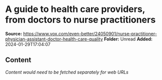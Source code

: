 # A guide to health care providers, from doctors to nurse practitioners

**Source:** https://www.vox.com/even-better/24050901/nurse-practitioner-physician-assistant-doctor-health-care-quality
**Folder:** Unread
**Added:** 2024-01-29T17:04:07




## Content
*Content would need to be fetched separately for web URLs*
